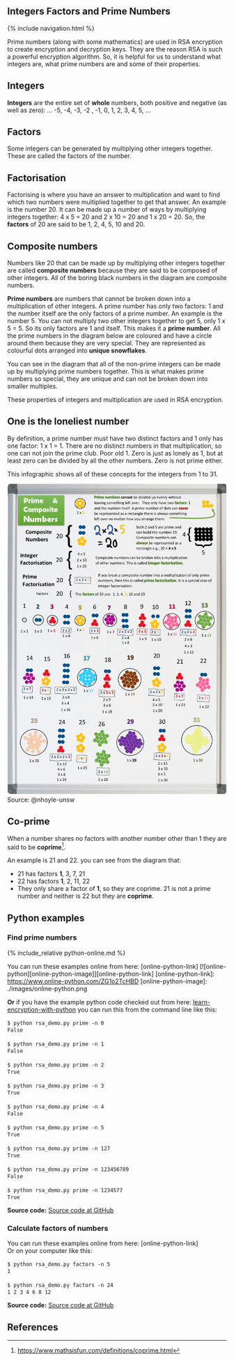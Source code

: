 ## Integers Factors and Prime Numbers

{% include navigation.html %}

Prime numbers (along with some mathematics) are used in RSA encryption to create encryption and decryption keys. They are the reason RSA is such a powerful encryption algorithm. So, it is helpful for us to understand what integers are, what prime numbers are and some of their properties.

## Integers

**Integers** are the entire set of **whole** numbers, both positive and negative (as well as zero): ... -5, -4, -3, -2 , -1, 0, 1, 2, 3, 4, 5, ...

## Factors

Some integers can be generated by multiplying other integers together. These are called the factors of the number.

## Factorisation

Factorising is where you have an answer to multiplication and want to find which two numbers were multiplied together to get that answer. An example is the number 20. It can be made up a number of ways by multiplying integers together: 4 x 5 = 20 and 2 x 10 = 20 and 1 x 20 = 20. So, the **factors** of 20 are said to be 1, 2, 4, 5, 10 and 20.

## Composite numbers

Numbers like 20 that can be made up by multiplying other integers together are called **composite numbers** because they are said to be composed of other integers. All of the boring black numbers in the diagram are composite numbers.

**Prime numbers** are numbers that cannot be broken down into a multiplication of other integers. A prime number has only two factors: 1 and the number itself are the only factors of a prime number. An example is the number 5. You can not multiply two other integers together to get 5, only 1 x 5 = 5. So its only factors are 1 and itself. This makes it a **prime number**. All the prime numbers in the diagram below are coloured and have a circle around them because they are very special. They are represented as colourful dots arranged into **unique snowflakes**.

You can see in the diagram that all of the non-prime integers can be made up by multiplying prime numbers together. This is what makes prime numbers so special, they are unique and can not be broken down into smaller multiples.

These properties of integers and multiplication are used in RSA encryption.

## One is the loneliest number

By definition, a prime number must have two distinct factors and 1 only has one factor: 1 x 1 = 1. There are no distinct numbers in that multiplication, so one can not join the prime club. Poor old 1. Zero is just as lonely as 1, but at least zero can be divided by all the other numbers. Zero is not prime either.

This infographic shows all of these concepts for the integers from 1 to 31.

![Integers, Factoring and Prime Numbers](./images/prime-factors.png)
Source: @nhoyle-unsw

## Co-prime

When a number shares no factors with another number other than 1 they are said to be **coprime**[^1].

An example is 21 and 22. you can see from the diagram that:

- 21 has factors **1**, 3, 7, 21
- 22 has factors **1**, 2, 11, 22
- They only share a factor of **1**, so they are coprime.
  21 is not a prime number and neither is 22 but they are **coprime**.

## Python examples

### Find prime numbers

{% include_relative python-online.md %}

You can run these examples online from here: [online-python-link]
[![online-python][online-python-image]][online-python-link]
[online-python-link]: https://www.online-python.com/ZG1o2TcHBD
[online-python-image]: ./images/online-python.png

**Or** if you have the example python code checked out from here: [learn-encryption-with-python](https://github.com/nhoyle-unsw/learn-encryption-with-python/) you can run this from the command line like this:

```console
$ python rsa_demo.py prime -n 0
False

$ python rsa_demo.py prime -n 1
False

$ python rsa_demo.py prime -n 2
True

$ python rsa_demo.py prime -n 3
True

$ python rsa_demo.py prime -n 4
False

$ python rsa_demo.py prime -n 5
True

$ python rsa_demo.py prime -n 127
True

$ python rsa_demo.py prime -n 123456789
False

$ python rsa_demo.py prime -n 1234577
True

```

**Source code:** [Source code at GitHub](https://github.com/nhoyle-unsw/learn-encryption-with-python/blob/main/primes.py#L8)

### Calculate factors of numbers

You can run these examples online from here: [online-python-link]  
Or on your computer like this:

```console
$ python rsa_demo.py factors -n 5
1

$ python rsa_demo.py factors -n 24
1 2 3 4 6 8 12
```

**Source code:** [Source code at GitHub](https://github.com/nhoyle-unsw/learn-encryption-with-python/blob/main/factors.py#L36)

## References

[^1]: <https://www.mathsisfun.com/definitions/coprime.html>

